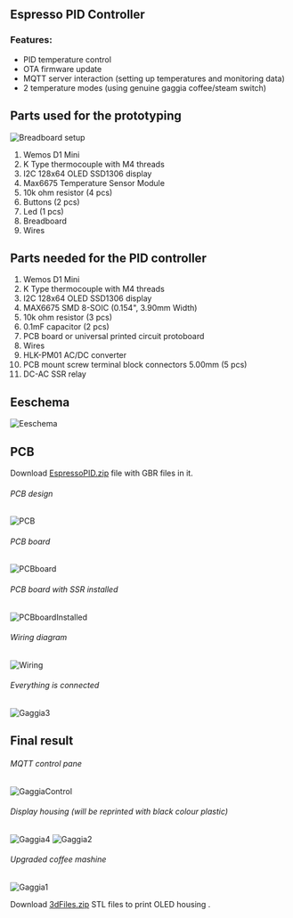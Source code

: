 ## Espresso PID Controller

### Features:
* PID temperature control
* OTA firmware update
* MQTT server interaction (setting up temperatures and monitoring data)
* 2 temperature modes (using genuine gaggia coffee/steam switch)

## Parts used for the prototyping
![Breadboard setup](./files/setup.png)
1. Wemos D1 Mini
1. K Type thermocouple with M4 threads
1. I2C 128x64 OLED SSD1306 display
1. Max6675 Temperature Sensor Module
1. 10k ohm resistor (4 pcs)
1. Buttons (2 pcs)
1. Led (1 pcs)
1. Breadboard
1. Wires

## Parts needed for the PID controller
1. Wemos D1 Mini
1. K Type thermocouple with M4 threads
1. I2C 128x64 OLED SSD1306 display
1. MAX6675 SMD 8-SOIC (0.154", 3.90mm Width)
1. 10k ohm resistor (3 pcs)
1. 0.1mF capacitor (2 pcs)
1. PCB board or universal printed circuit protoboard
1. Wires
2. HLK-PM01 AC/DC converter
3. PCB mount screw terminal block connectors 5.00mm (5 pcs)
4. DC-AC SSR relay

## Eeschema 
![Eeschema](./files/EeschemaEspressoPID.png)

## PCB
Download [EspressoPID.zip](./files/EspressoPID.zip) file with GBR files in it.

###### PCB design

![PCB](./files/EspressoPIDpcb.png)

###### PCB board

![PCBboard](./files/pcbBoard.png)

###### PCB board with SSR installed

![PCBboardInstalled](./files/pcbBoardInstalled.png)

###### Wiring diagram

![Wiring](./files/single_ssr_120v.png)

###### Everything is connected

![Gaggia3](./files/gaggiawiring.png)


## Final result

###### MQTT control pane

![GaggiaControl](./files/gaggiaControl.png)

###### Display housing (will be reprinted with black colour plastic)

![Gaggia4](./files/gaggiascreenfront.png)
![Gaggia2](./files/gaggiascreenside.png)

###### Upgraded coffee mashine

![Gaggia1](./files/gaggia.png)


Download [3dFiles.zip](./files/3dFiles.zip) STL files to print OLED housing .
 
